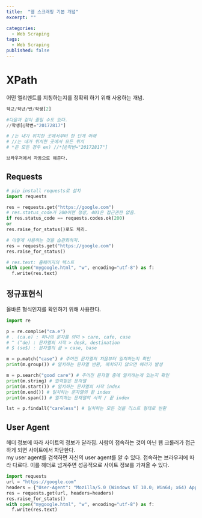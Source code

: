 ```yaml
---
title:  "웹 스크래핑 기본 개념"
excerpt: ""

categories:
  - Web Scraping
tags:
  - Web Scraping
published: false
---
```


# XPath
어떤 엘리멘트를 지칭하는지를 정확히 하기 위해 사용하는 개념.
```python
학교/학년/반/학생[2]

#다음과 같이 줄일 수도 있다.
//학생[@학번="20172817"]

# /는 내가 위치한 곳에서부터 한 단계 아래  
# //는 내가 위치한 곳에서 모든 위치
# *은 모든 경우 ex) //*[@학번="20172817"]

브라우저에서 자동으로 해준다.
```

## Requests
```python
# pip install requests로 설치
import requests

res = requests.get("https://google.com")  
# res.status_code가 200이면 정상, 403은 접근권한 없음.
if res.status_code == requests.codes.ok(200)
or 
res.raise_for_status()로도 처리.

# 이렇게 사용하는 것을 습관화하자.
res = requests.get("https://google.com") 
res.raise_for_status()

# res.text: 홈페이지의 텍스트  
with open("mygoogle.html", "w", encoding="utf-8") as f:
  f.write(res.text)
```

## 정규표현식
올바른 형식인지를 확인하기 위해 사용한다.
```python
import re

p = re.complie("ca.e")
# . (ca.e) : 하나의 문자를 의미 > care, cafe, case
# ^ (^de) : 문자열의 시작 > desk, destination
# $ (se$) : 문자열의 끝 > case, base

m = p.match("case") # 주어진 문자열의 처음부터 일치하는지 확인
print(m.group()) # 일치하는 문자열 반환, 매치되지 않으면 에러가 발생

m = p.search("good care") # 주어진 문자열 중에 일치하는게 있는지 확인
print(m.string) # 입력받은 문자열
print(m.start()) # 일치하는 문자열의 시작 index
print(m.end()) # 일치하는 문자열의 끝 index
print(m.span()) # 일치하는 문재열의 시작 / 끝 index

lst = p.findall("careless") # 일치하는 모든 것을 리스트 형태로 반환
```

## User Agent
헤더 정보에 따라 사이트의 정보가 달라짐. 사람이 접속하는 것이 아닌 웹 크롤러가 접근하게 되면 사이트에서 차단한다.  
my user agent를 검색하면 자신의 user agent를 알 수 있다. 접속하는 브라우저에 따라 다르다. 이를 헤더로 넘겨주면 성공적으로 사이트 정보를 가져올 수 있다.
```python
import requests
url = "https://google.com"
headers = {"User-Agent": "Mozilla/5.0 (Windows NT 10.0; Win64; x64) AppleWebKit/537.36 (KHTML, like Gecko) Chrome/91.0.4472.77 Safari/537.36"}
res = requests.get(url, headers=headers)  
res.raise_for_status()
with open("mygoogle.html", "w", encoding="utf-8") as f:
  f.write(res.text)
```